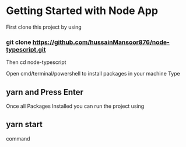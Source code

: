 # Getting Started with Node App

First clone this project by using 
### git clone https://github.com/hussainMansoor876/node-typescript.git

Then cd node-typescript

Open cmd/terminal/powershell to install packages in your machine
Type
## yarn and Press Enter

Once all Packages Installed you can run the project using
## yarn start
command